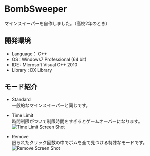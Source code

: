 # BombSweeper
マインスイーパーを自作しました。（高校2年のとき）

## 開発環境
- Language： C++
- OS      : Windows7 Professional (64 bit)
- IDE     : Microsoft Visual C++ 2010
- Library : DX Library

## モード紹介
- Standard
<br> 一般的なマインスイーパーと同じです。

- Time Limit
<br> 時間制限がついて制限時間をすぎるとゲームオーバーになります。
![Time Limit Screen Shot](http://i.imgur.com/2cAJRqj.png)

- Remove
<br> 限られたクリック回数の中でボムを全て見つける特殊なモードです。
![Remove Screen Shot](http://i.imgur.com/7UEZsUU.png)
